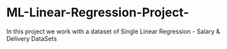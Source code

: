 # ML-Linear-Regression-Project-
In this project we work with a dataset of Single Linear Regression - Salary &amp; Delivery DataSets
